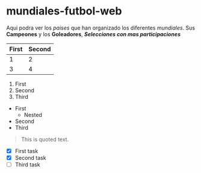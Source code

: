 # mundiales-futbol-web

Aqui podra ver los *paises* que han organizado los diferentes _mundiales_.
Sus **Campeones** y los __Goleadores__,
**_Selecciones con mas participaciones_**

First|Second
-|-
1|2
3|4

1. First
1. Second
1. Third

- First
  - Nested
- Second
- Third

> This is quoted text.

- [x] First task
- [x] Second task
- [ ] Third task
